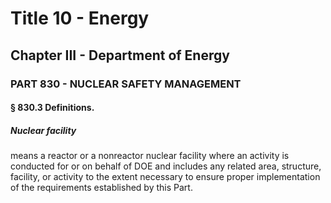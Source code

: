 
# Title 10 - Energy
## Chapter III - Department of Energy
### PART 830 - NUCLEAR SAFETY MANAGEMENT
#### § 830.3 Definitions.
##### Nuclear facility

means a reactor or a nonreactor nuclear facility where an activity is conducted for or on behalf of DOE and includes any related area, structure, facility, or activity to the extent necessary to ensure proper implementation of the requirements established by this Part.

